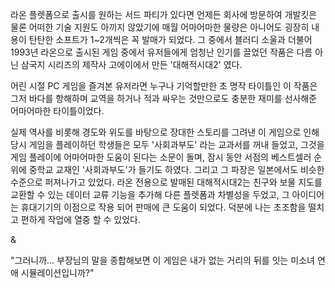 라온 플렛폼으로 출시를 원하는 서드 파티가 있다면 언제든 회사에 방문하여 개발킷은 물론 어떠한 기술 지원도 아끼지 않았기에 매월 어마어마한 물량은 아니어도 굉장히 내용이 탄탄한 소프트가 1~2개씩은 꼭 발매가 되었다. 
그 중에서 블러디 소울과 더불어 1993년 라온으로 출시된 게임 중에서 유저들에게 엄청난 인기를 끌었던 작품은 다름 아닌 삼국지 시리즈의 제작사 고에이에서 만든 '대해적시대2' 였다. 

어린 시절 PC 게임을 즐겨본 유저라면 누구나 기억할만한 초 명작 타이틀인 이 작품은 그저 바다를 항해하며 교역을 하거나 적과 싸우는 것만으로도 충분한 재미를 선사해준 어마어마한 타이틀이었다. 

실제 역사를 비롯해 경도와 위도를 바탕으로 장대한 스토리를 그려낸 이 게임으로 인해 당시 게임을 플레이하던 학생들은 모두 '사회과부도' 라는 교과서를 꺼내 들었고, 그것을 게임 플레이에 어마어마한 도움이 된다는 소문이 돌며, 잠시 동안 서점의 베스트셀러 순위에 중학교 교재인 '사회과부도'가 들기도 하였다. 
그리고 그 파장은 일본에서도 비슷한 수준으로 퍼져나가고 있었다. 
라온 전용으로 발매된 대해적시대2는 친구와 보물 지도를 교환할 수 있는 데이터 교류 기능을 추가해 다른 플렛폼과 차별성을 두었고, 그 아이디어는 휴대기기의 이점으로 작용 되어 판매에 큰 도움이 되었다. 
덕분에 나는 초조함을 떨치고 편하게 작업에 열중 할 수 있었다. 

& 

"그러니까... 부장님의 말을 종합해보면 이 게임은 내가 없는 거리의 뒤를 잇는 미소녀 연애 시뮬레이션입니까?" 